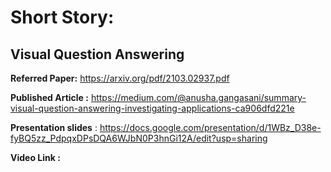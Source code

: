 # Short Story: 

## Visual Question Answering

**Referred Paper:** https://arxiv.org/pdf/2103.02937.pdf

**Published Article :** https://medium.com/@anusha.gangasani/summary-visual-question-answering-investigating-applications-ca906dfd221e

**Presentation slides** : https://docs.google.com/presentation/d/1WBz_D38e-fyBQ5zz_PdpqxDPsDQA6WJbN0P3hnGi12A/edit?usp=sharing

**Video Link :**
